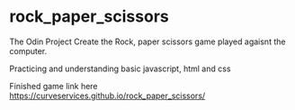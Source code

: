 # rock_paper_scissors
The Odin Project
Create the Rock, paper scissors game played agaisnt the computer.

Practicing and understanding basic javascript, html and css

Finished game link here https://curveservices.github.io/rock_paper_scissors/

